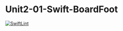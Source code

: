 # Unit2-01-Swift-BoardFoot
[![SwiftLint](https://github.com/ICS4U-Programming-SantiagoHewettSH/Unit2-01-Swift-BoardFoot/workflows/SwiftLint/badge.svg)](https://github.com/ICS4U-Programming-SantiagoHewettSH/Unit2-01-Swift-BoardFoot/actions)
